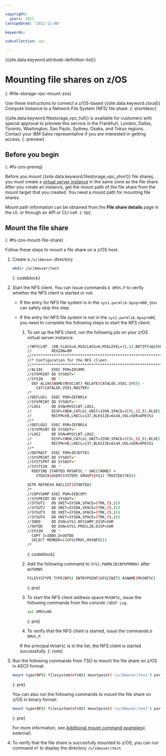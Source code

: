 ```yaml
---

copyright:
  years: 2022
lastupdated: "2022-11-08"

keywords:

subcollection: vpc

---
```


{{site.data.keyword.attribute-definition-list}}

# Mounting file shares on z/OS
{: #file-storage-vpc-mount-zos}

Use these instructions to connect a z/OS-based {{site.data.keyword.cloud}} Compute Instance to a Network File System (NFS) file share.
{: shortdesc}

{{site.data.keyword.filestorage_vpc_full}} is available for customers with special approval to preview this service in the Frankfurt, London, Dallas, Toronto, Washington, Sao Paulo, Sydney, Osaka, and Tokyo regions. Contact your IBM Sales representative if you are interested in getting access.
{: preview}

## Before you begin
{: #fs-zos-prereq}

Before you mount {{site.data.keyword.filestorage_vpc_short}} file shares, you must create a [virtual server instance](/docs/vpc?topic=vpc-about-advanced-virtual-servers) in the same zone as the file share. After you create an instance, get the mount path of the file share from the mount target that you created. You need a mount path for mounting file shares.

Mount path information can be obtained from the **File share details** page in the UI, or through an API or CLI call.
{: tip}

## Mount the file share
{: #fs-zos-mount-file-share}

Follow these steps to mount a file share on a z/OS host.

1. Create a `/u/ibmuser` directory.

   ```sh
   mkdir /u/ibmuser/test
   ```
   {: codeblock}

2. Start the NFS client. You can issue commands `D OMVS,P` to verify whether the NFS client is started or not.

   * If the entry for NFS file system is in the `sys1.parmlib.bpxprm00`, you can safely skip this step.

   * If the entry for NFS file system is not in the `sys1.parmlib.bpxprm00`, you need to complete the following steps to start the NFS client:

     1. To set up the NFS client, run the following job on your z/OS virtual server instance.
        ```sh
        //NFSCLNT  JOB CLASS=A,MSGCLASS=H,MSGLEVEL=(1,1),NOTIFY=&SYSUID.,
        //         REGION=0M
        //*********************************************************************
        //* Configuration for the NFS client.                                 *
        //*********************************************************************
        //ALIAS    EXEC PGM=IDCAMS
        //SYSPRINT DD SYSOUT=*
        //SYSIN    DD *
          DEF ALIAS(NAME(MVSCLNT) RELATE(CATALOG.VS01.SYS)) -
            CAT(CATALOG.VS01.MASTER)
        /*
        //DEFLOG1  EXEC PGM=IEFBR14
        //SYSPRINT DD SYSOUT=*
        //LOG1     DD DSN=MVSCLNT.LOG1,
        //         DISP=(NEW,CATLG),UNIT=3390,SPACE=(CYL,(2,5),RLSE),
        //         RECFM=VB,LRECL=137,BLKSIZE=6144,VOL=SER=OPEVS1
        //*
        //DEFLOG2  EXEC PGM=IEFBR14
        //SYSPRINT DD SYSOUT=*
        //LOG2     DD DSN=MVSCLNT.LOG2,
        //         DISP=(NEW,CATLG),UNIT=3390,SPACE=(CYL,(2,5),RLSE),
        //         RECFM=VB,LRECL=137,BLKSIZE=6144,VOL=SER=OPEVS1
        //*
        //DEFRACF  EXEC PGM=IKJEFT01
        //SYSPRINT DD SYSOUT=*
        //SYSTSPRT DD SYSOUT=*
        //SYSTSIN  DD *
          RDEFINE STARTED MVSNFSC.* UACC(NONE) +
            STDATA(USER(SYSTEM) GROUP(SYS1) TRUSTED(YES))

        SETR REFRESH RACLIST(STARTED)
        /*
        //COPYSAMP EXEC PGM=IEBCOPY
        //SYSPRINT DD SYSOUT=*
        //SYSUT1   DD UNIT=SYSDA,SPACE=(TRK,(5,1))
        //SYSUT2   DD UNIT=SYSDA,SPACE=(TRK,(5,1))
        //SYSUT3   DD UNIT=SYSDA,SPACE=(TRK,(5,1))
        //SYSUT4   DD UNIT=SYSDA,SPACE=(TRK,(5,1))
        //INDD     DD DSN=SYS1.NFSSAMP,DISP=SHR
        //OUTDD    DD DSN=SYS1.PROCLIB,DISP=SHR
        //SYSIN    DD *
          COPY I=INDD,O=OUTDD
          SELECT MEMBER=((GFSCPROC,MVSNFSC))
        /*
        ```
        {: codeblock}

     2. Add the following command to `SYS1.PARMLIB(BPXPRM00)` after `AUTOMNT`.
        ```sh
        FILESYSTYPE TYPE(NFS) ENTRYPOINT(GFSCINIT) ASNAME(MVSNFSC)
        ```
        {: pre}

     3. To start the NFS client address space `MVSNFSC`, issue the following commands from the console `/SDSF Log`.

        ```sh
        set OMVS=00
        ```
        {: pre}

     4. To verify that the NFS client is started, issue the commands `D OMVS,P`.

     If the principal `MVSNFSC` is in the list, the NFS client is started successfully.
     {: note}

3. Run the following commands from TSO to mount the file share on z/OS in ASCII format:

   ```sh
   mount type(NFS) filesystem(nfs02) mountpoint('/u/ibmuser/test') parm('<mount path>,xlat(y),vers(4)')
   ```
   {: pre}

   You can also run the following commands to mount the file share on z/OS in binary format:

   ```sh
   mount type(NFS) filesystem(nfs02) mountpoint('/u/ibmuser/test') parm('<mount path>,vers(4)')
   ```
   {: pre}

   For more information, see [Additional mount command examples](https://www.ibm.com/docs/en/zos/2.4.0?topic=examples-additional-mount-command){: external}.

4. To verify that the file share is succesfully mounted to z/OS, you can run command `df` to display the directory `/u/ibmuser/test`.
